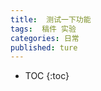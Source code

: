 ```yaml
---
title:  测试一下功能
tags:  稿件 实验
categories: 日常
published: ture
---
```


* TOC
{:toc}

<img src="https://img119.imagehaha.com/th/43900/33zl5sgpxvuc.jpg" alt=""></img>

<img src="https://wx3.sinaimg.cn/mw1024/44f2ef1bgy1gf4rz2pdvxg20by0b94qr.gif" alt=""></img>

<img src="https://wx2.sinaimg.cn/large/002iRMxrly1gvemx2j1v8g60a0088x6p02.gif" alt=""></img>

<img src="https://wx3.sinaimg.cn/large/844527a1ly1gve27u3pvrg207i0dche2.gif" alt=""></img>



